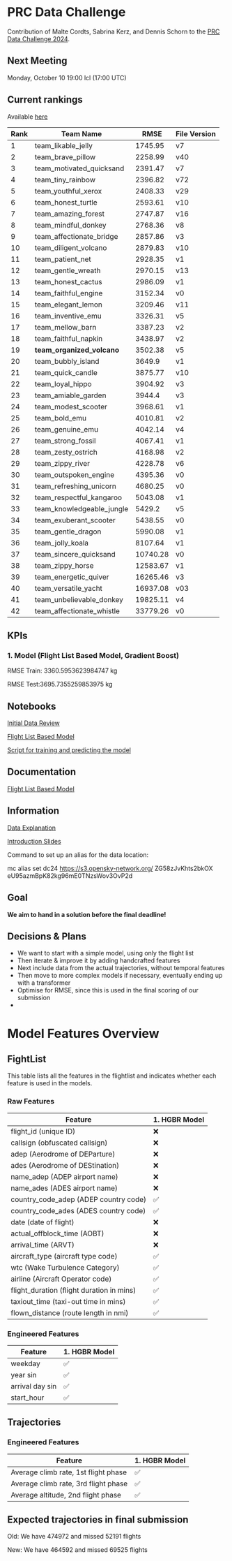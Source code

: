 # PRC Data Challenge

Contribution of Malte Cordts, Sabrina Kerz, and Dennis Schorn to the [PRC Data Challenge 2024](https://ansperformance.eu/study/data-challenge/).

## Next Meeting
Monday, October 10 19:00 lcl (17:00 UTC)

## Current rankings

Available [here](https://datacomp.opensky-network.org/api/rankings)

<!--result-start-->
| Rank | Team Name | RMSE | File Version |
| ---- | --------- | ---- | ------------ |
| 1 | team_likable_jelly | 1745.95 | v7 |
| 2 | team_brave_pillow | 2258.99 | v40 |
| 3 | team_motivated_quicksand | 2391.47 | v7 |
| 4 | team_tiny_rainbow | 2396.82 | v72 |
| 5 | team_youthful_xerox | 2408.33 | v29 |
| 6 | team_honest_turtle | 2593.61 | v10 |
| 7 | team_amazing_forest | 2747.87 | v16 |
| 8 | team_mindful_donkey | 2768.36 | v8 |
| 9 | team_affectionate_bridge | 2857.86 | v3 |
| 10 | team_diligent_volcano | 2879.83 | v10 |
| 11 | team_patient_net | 2928.35 | v1 |
| 12 | team_gentle_wreath | 2970.15 | v13 |
| 13 | team_honest_cactus | 2986.09 | v1 |
| 14 | team_faithful_engine | 3152.34 | v0 |
| 15 | team_elegant_lemon | 3209.46 | v11 |
| 16 | team_inventive_emu | 3326.31 | v5 |
| 17 | team_mellow_barn | 3387.23 | v2 |
| 18 | team_faithful_napkin | 3438.97 | v2 |
| 19 | **team_organized_volcano** | 3502.38 | v5 |
| 20 | team_bubbly_island | 3649.9 | v1 |
| 21 | team_quick_candle | 3875.77 | v10 |
| 22 | team_loyal_hippo | 3904.92 | v3 |
| 23 | team_amiable_garden | 3944.4 | v3 |
| 24 | team_modest_scooter | 3968.61 | v1 |
| 25 | team_bold_emu | 4010.81 | v2 |
| 26 | team_genuine_emu | 4042.14 | v4 |
| 27 | team_strong_fossil | 4067.41 | v1 |
| 28 | team_zesty_ostrich | 4168.98 | v2 |
| 29 | team_zippy_river | 4228.78 | v6 |
| 30 | team_outspoken_engine | 4395.36 | v0 |
| 31 | team_refreshing_unicorn | 4680.25 | v0 |
| 32 | team_respectful_kangaroo | 5043.08 | v1 |
| 33 | team_knowledgeable_jungle | 5429.2 | v5 |
| 34 | team_exuberant_scooter | 5438.55 | v0 |
| 35 | team_gentle_dragon | 5990.08 | v1 |
| 36 | team_jolly_koala | 8107.64 | v1 |
| 37 | team_sincere_quicksand | 10740.28 | v0 |
| 38 | team_zippy_horse | 12583.67 | v1 |
| 39 | team_energetic_quiver | 16265.46 | v3 |
| 40 | team_versatile_yacht | 16937.08 | v03 |
| 41 | team_unbelievable_donkey | 19825.11 | v4 |
| 42 | team_affectionate_whistle | 33779.26 | v0 |
<!--result-end-->

## KPIs 
### 1. Model (Flight List Based Model, Gradient Boost)
RMSE Train: 3360.5953623984747 kg 

RMSE Test:3695.7355259853975 kg 

## Notebooks
[Initial Data Review](https://colab.research.google.com/drive/1WMxJp5L7vl9GBKhZzXFJeXjvI1MgSNON#scrollTo=p6q00gZ2aoNO) 

[Flight List Based Model](https://colab.research.google.com/drive/1h_4Kw_Kx4-c8agqgn95yTxK5HRhB2JIF)

[Script for training and predicting the model](https://colab.research.google.com/drive/1mKO-b7YfdCXVuNLkEvr6OccVzr4FLsp0?usp=sharing)

## Documentation

[Flight List Based Model](https://docs.google.com/document/d/1--aCGaPIoykFuH6jPuZkSNKuL8PHXe96vltabt59e6Y/edit)

## Information
[Data Explanation](https://drive.google.com/file/d/1qJPLEoQPBFM8mL6tLpiV-vdHZd88V_wM/view?usp=drive_link) 

[Introduction Slides](https://drive.google.com/file/d/1aDVe83t2N_of7b_DXSE8yEuQ1MaV0RpH/view?usp=drive_link) 

Command to set up an alias for the data location:

mc alias set dc24 https://s3.opensky-network.org/ ZG58zJvKhts2bkOX eU95azmBpK82kg96mE0TNzsWov3OvP2d

## Goal
**We aim to hand in a solution before the final deadline!**

## Decisions & Plans
- We want to start with a simple model, using only the flight list
- Then iterate & improve it by adding handcrafted features
- Next include data from the actual trajectories, without temporal features
- Then move to more complex models if necessary, eventually ending up with a transformer
- Optimise for RMSE, since this is used in the final scoring of our submission
- 

# Model Features Overview
## FightList
This table lists all the features in the flightlist and indicates whether each feature is used in the models.

### Raw Features
| Feature          | 1. HGBR Model |
| ---------------------------------------- | ------- |
| flight_id (unique ID)                    | ❌      |
| callsign (obfuscated callsign)           | ❌      |
| adep (Aerodrome of DEParture)            | ❌      |
| ades (Aerodrome of DEStination)          | ❌      |
| name_adep (ADEP airport name)            | ❌      |
| name_ades (ADES airport name)            | ❌      |
| country_code_adep (ADEP country code)    | ✅      |
| country_code_ades (ADES country code)    | ✅      |
| date (date of flight)                    | ❌      |
| actual_offblock_time (AOBT)              | ❌      |
| arrival_time (ARVT)                      | ❌      |
| aircraft_type (aircraft type code)       | ✅      |
| wtc (Wake Turbulence Category)           | ✅      |
| airline (Aircraft Operator code)         | ✅      |
| flight_duration (flight duration in mins)| ✅      |
| taxiout_time (taxi-out time in mins)     | ✅      |
| flown_distance (route length in nmi)     | ✅      |

### Engineered Features
| Feature                                  | 1. HGBR Model |
| ---------------------------------------- | ------- |
|weekday                                 | ✅      |
| year sin                                | ✅      |
| arrival day sin                         | ✅      |
| start_hour                              | ✅      |

## Trajectories

### Engineered Features
| Feature                                  | 1. HGBR Model |
| ---------------------------------------- | ------- |
|Average climb rate, 1st flight phase   | ✅      |
|Average climb rate, 3rd flight phase    | ✅     |
|Average altitude, 2nd flight phase    | ✅     |


## Expected trajectories in final submission

Old: We have 474972 and missed 52191 flights

New: We have 464592 and missed 69525 flights
